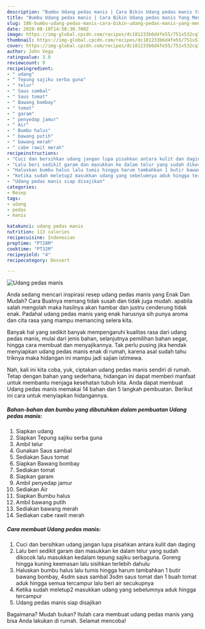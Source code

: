 ```yaml
---
description: "Bumbu Udang pedas manis | Cara Bikin Udang pedas manis Yang Menggugah Selera"
title: "Bumbu Udang pedas manis | Cara Bikin Udang pedas manis Yang Menggugah Selera"
slug: 186-bumbu-udang-pedas-manis-cara-bikin-udang-pedas-manis-yang-menggugah-selera
date: 2020-08-10T14:58:30.700Z
image: https://img-global.cpcdn.com/recipes/dc181233b6d4fe55/751x532cq70/udang-pedas-manis-foto-resep-utama.jpg
thumbnail: https://img-global.cpcdn.com/recipes/dc181233b6d4fe55/751x532cq70/udang-pedas-manis-foto-resep-utama.jpg
cover: https://img-global.cpcdn.com/recipes/dc181233b6d4fe55/751x532cq70/udang-pedas-manis-foto-resep-utama.jpg
author: John Vega
ratingvalue: 3.8
reviewcount: 9
recipeingredient:
- " udang"
- " Tepung sajiku serba guna"
- " telur"
- " Saus sambal"
- " Saus tomat"
- " Bawang bombay"
- " tomat"
- " garam"
- " penyedap jamur"
- " Air"
- " Bumbu halus"
- " bawang putih"
- " bawang merah"
- " cabe rawit merah"
recipeinstructions:
- "Cuci dan bersihkan udang jangan lupa pisahkan antara kulit dan daging"
- "Lalu beri sedikit garam dan masukkan ke dalam telur yang sudah dikocok lalu masukkan kedalam tepung sajiku serbaguna. Goreng hingga kuning keemasan lalu sisihkan terlebih dahulu"
- "Haluskan bumbu halus lalu tumis hingga harum tambahkan 1 butir bawang bombay, 4sdm saus sambal 3sdm saus tomat dan 1 buah tomat aduk hingga semua tercampur lalu beri air secukupnya"
- "Ketika sudah meletup2 masukkan udang yang sebelumnya aduk hingga tercampur"
- "Udang pedas manis siap disajikan"
categories:
- Resep
tags:
- udang
- pedas
- manis

katakunci: udang pedas manis 
nutrition: 113 calories
recipecuisine: Indonesian
preptime: "PT28M"
cooktime: "PT32M"
recipeyield: "4"
recipecategory: Dessert

---
```



![Udang pedas manis](https://img-global.cpcdn.com/recipes/dc181233b6d4fe55/751x532cq70/udang-pedas-manis-foto-resep-utama.jpg)

Anda sedang mencari inspirasi resep udang pedas manis yang Enak Dan Mudah? Cara Buatnya memang tidak susah dan tidak juga mudah. apabila salah mengolah maka hasilnya akan hambar dan justru cenderung tidak enak. Padahal udang pedas manis yang enak harusnya sih punya aroma dan cita rasa yang mampu memancing selera kita.

Banyak hal yang sedikit banyak mempengaruhi kualitas rasa dari udang pedas manis, mulai dari jenis bahan, selanjutnya pemilihan bahan segar, hingga cara membuat dan menyajikannya. Tak perlu pusing jika hendak menyiapkan udang pedas manis enak di rumah, karena asal sudah tahu triknya maka hidangan ini mampu jadi sajian istimewa.




Nah, kali ini kita coba, yuk, ciptakan udang pedas manis sendiri di rumah. Tetap dengan bahan yang sederhana, hidangan ini dapat memberi manfaat untuk membantu menjaga kesehatan tubuh kita. Anda dapat membuat Udang pedas manis memakai 14 bahan dan 5 langkah pembuatan. Berikut ini cara untuk menyiapkan hidangannya.

<!--inarticleads1-->

##### Bahan-bahan dan bumbu yang dibutuhkan dalam pembuatan Udang pedas manis:

1. Siapkan  udang
1. Siapkan  Tepung sajiku serba guna
1. Ambil  telur
1. Gunakan  Saus sambal
1. Sediakan  Saus tomat
1. Siapkan  Bawang bombay
1. Sediakan  tomat
1. Siapkan  garam
1. Ambil  penyedap jamur
1. Sediakan  Air
1. Siapkan  Bumbu halus
1. Ambil  bawang putih
1. Sediakan  bawang merah
1. Sediakan  cabe rawit merah




<!--inarticleads2-->

##### Cara membuat Udang pedas manis:

1. Cuci dan bersihkan udang jangan lupa pisahkan antara kulit dan daging
1. Lalu beri sedikit garam dan masukkan ke dalam telur yang sudah dikocok lalu masukkan kedalam tepung sajiku serbaguna. Goreng hingga kuning keemasan lalu sisihkan terlebih dahulu
1. Haluskan bumbu halus lalu tumis hingga harum tambahkan 1 butir bawang bombay, 4sdm saus sambal 3sdm saus tomat dan 1 buah tomat aduk hingga semua tercampur lalu beri air secukupnya
1. Ketika sudah meletup2 masukkan udang yang sebelumnya aduk hingga tercampur
1. Udang pedas manis siap disajikan




Bagaimana? Mudah bukan? Itulah cara membuat udang pedas manis yang bisa Anda lakukan di rumah. Selamat mencoba!
